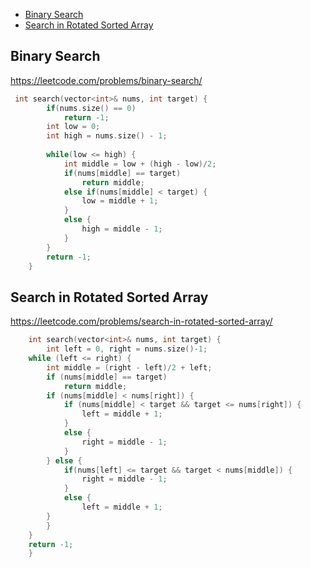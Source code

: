 + [Binary Search](#binary-search)
+ [Search in Rotated Sorted Array](#search-in-rotated-sorted-array)

## Binary Search

https://leetcode.com/problems/binary-search/

```cpp
 int search(vector<int>& nums, int target) {
        if(nums.size() == 0)
            return -1;
        int low = 0;
        int high = nums.size() - 1;
        
        while(low <= high) {
            int middle = low + (high - low)/2;
            if(nums[middle] == target)
                return middle;
            else if(nums[middle] < target) {
                low = middle + 1;
            }
            else {
                high = middle - 1; 
            }
        }
        return -1;
    }
```

## Search in Rotated Sorted Array

https://leetcode.com/problems/search-in-rotated-sorted-array/

```cpp
    int search(vector<int>& nums, int target) {
        int left = 0, right = nums.size()-1;
    while (left <= right) {
        int middle = (right - left)/2 + left;
        if (nums[middle] == target)
            return middle;
        if (nums[middle] < nums[right]) {
            if (nums[middle] < target && target <= nums[right]) {
                left = middle + 1;
            }
            else {
                right = middle - 1;
            }
        } else {
            if(nums[left] <= target && target < nums[middle]) {
                right = middle - 1;
            }
            else {
                left = middle + 1;
        }
        }
    }
    return -1;
    }
```
